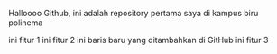 Halloooo Github, ini adalah repository pertama saya di kampus biru polinema

ini fitur 1
ini fitur 2
ini baris baru yang ditambahkan di GitHub
ini fitur 3